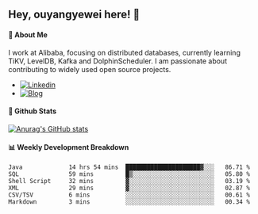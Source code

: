 ## Hey, ouyangyewei here! :wave:

#### :rocket: About Me
I work at Alibaba, focusing on distributed databases, currently learning TiKV, LevelDB, Kafka and DolphinScheduler. I am passionate about contributing to widely used open source projects.

- [![Linkedin](https://img.shields.io/badge/LinkedIn-ouyangyewei-blue)](https://www.linkedin.com/in/ouyangyewei/)
- [![Blog](https://img.shields.io/badge/Blog-yeweiouyang-orange)](https://blog.csdn.net/yeweiouyang)

#### :star2: Github Stats
[![Anurag's GitHub stats](https://github-readme-stats.vercel.app/api?username=ouyangyewei&show_icons=true&cache_seconds=3600&theme=tokyonight)](https://github.com/anuraghazra/github-readme-stats)

#### :bar_chart: Weekly Development Breakdown
<!--START_SECTION:waka-->

```text
Java             14 hrs 54 mins  █████████████████████▓░░░   86.71 %
SQL              59 mins         █▒░░░░░░░░░░░░░░░░░░░░░░░   05.80 %
Shell Script     32 mins         ▓░░░░░░░░░░░░░░░░░░░░░░░░   03.19 %
XML              29 mins         ▓░░░░░░░░░░░░░░░░░░░░░░░░   02.87 %
CSV/TSV          6 mins          ░░░░░░░░░░░░░░░░░░░░░░░░░   00.61 %
Markdown         3 mins          ░░░░░░░░░░░░░░░░░░░░░░░░░   00.34 %
```

<!--END_SECTION:waka-->
